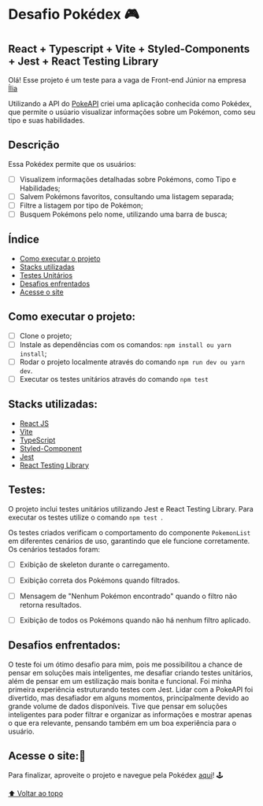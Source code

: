 # Desafio Pokédex 🎮
## React + Typescript + Vite + Styled-Components + Jest + React Testing Library

Olá! Esse projeto é um teste para a vaga de Front-end Júnior na empresa [Ília](https://ilia.digital/)

Utilizando a API do [PokeAPI](https://pokeapi.co/) criei uma aplicação conhecida como Pokédex, que permite o usúario visualizar informações sobre um Pokémon, como seu tipo e suas habilidades. 

## Descrição

Essa Pokédex permite que os usuários:

- [ ] Visualizem informações detalhadas sobre Pokémons, como Tipo e Habilidades;
- [ ] Salvem Pokémons favoritos, consultando uma listagem separada;
- [ ] Filtre a listagem por tipo de Pokémon;
- [ ] Busquem Pokémons pelo nome, utilizando uma barra de busca;

## Índice

- [Como executar o projeto](#como-executar-o-projeto)
- [Stacks utilizadas](#stacks-utilizadas)
- [Testes Unitários](#testes)
- [Desafios enfrentados](#desafios-enfrentados)
- [Acesse o site](#acesse-o-site)


## Como executar o projeto: 

- [ ] Clone o projeto;
- [ ] Instale as dependências com os comandos: ``` npm install ou yarn install ```;
- [ ] Rodar o projeto localmente através do comando ``` npm run dev ou yarn dev ```.
- [ ] Executar os testes unitários através do comando ``` npm test  ```

## Stacks utilizadas:

   - [React JS](https://reactjs.org/docs/getting-started.html)
   - [Vite](https://vite.dev/guide/)
   - [TypeScript](https://www.typescriptlang.org/docs/)
   - [Styled-Component](https://styled-components.com/)
   - [Jest](https://jestjs.io/docs/getting-started)
   - [React Testing Library](https://testing-library.com/docs/react-testing-library/intro/)

## Testes:
O projeto inclui testes unitários utilizando Jest e React Testing Library. Para executar os testes utilize o comando ``` npm test  ```.

Os testes criados verificam o comportamento do componente ```PokemonList``` em diferentes cenários de uso, 
garantindo que ele funcione corretamente. 
Os cenários testados foram: 
- [ ] Exibição de skeleton durante o carregamento.
- [ ] Exibição correta dos Pokémons quando filtrados.
- [ ] Mensagem de "Nenhum Pokémon encontrado" quando o filtro não retorna resultados.
- [ ] Exibição de todos os Pokémons quando não há nenhum filtro aplicado.


## Desafios enfrentados:
O teste foi um ótimo desafio para mim, pois me possibilitou a chance de pensar em soluções mais inteligentes, me desafiar criando testes unitários, além de pensar em um estilização mais bonita e funcional. Foi minha primeira experiência estruturando testes com Jest. Lidar com a PokeAPI foi divertido, mas desafiador em alguns momentos, principalmente devido ao grande volume de dados disponíveis. Tive que pensar em soluções inteligentes para poder filtrar e organizar as informações e mostrar apenas o que era relevante, pensando também em um boa experiência para o usuário.

## Acesse o site:🎉

 Para finalizar, aproveite o projeto e navegue pela Pokédex [aqui](https://pokedex-desafio-frontend.vercel.app/)! 🕹
 
 [⬆ Voltar ao topo](#Desafio-Pokédex)<br>
  




